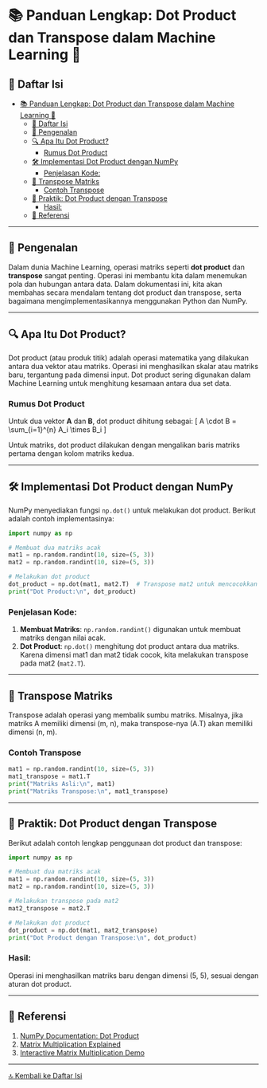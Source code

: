# 📚 Panduan Lengkap: Dot Product dan Transpose dalam Machine Learning 🧮

## 📑 Daftar Isi
- [📚 Panduan Lengkap: Dot Product dan Transpose dalam Machine Learning 🧮](#-panduan-lengkap-dot-product-dan-transpose-dalam-machine-learning-)
  - [📑 Daftar Isi](#-daftar-isi)
  - [🌟 Pengenalan](#-pengenalan)
  - [🔍 Apa Itu Dot Product?](#-apa-itu-dot-product)
    - [Rumus Dot Product](#rumus-dot-product)
  - [🛠 Implementasi Dot Product dengan NumPy](#-implementasi-dot-product-dengan-numpy)
    - [Penjelasan Kode:](#penjelasan-kode)
  - [🔄 Transpose Matriks](#-transpose-matriks)
    - [Contoh Transpose](#contoh-transpose)
  - [🧪 Praktik: Dot Product dengan Transpose](#-praktik-dot-product-dengan-transpose)
    - [Hasil:](#hasil)
  - [📖 Referensi](#-referensi)

---

## 🌟 Pengenalan

Dalam dunia Machine Learning, operasi matriks seperti **dot product** dan **transpose** sangat penting. Operasi ini membantu kita dalam menemukan pola dan hubungan antara data. Dalam dokumentasi ini, kita akan membahas secara mendalam tentang dot product dan transpose, serta bagaimana mengimplementasikannya menggunakan Python dan NumPy.

---

## 🔍 Apa Itu Dot Product?

Dot product (atau produk titik) adalah operasi matematika yang dilakukan antara dua vektor atau matriks. Operasi ini menghasilkan skalar atau matriks baru, tergantung pada dimensi input. Dot product sering digunakan dalam Machine Learning untuk menghitung kesamaan antara dua set data.

### Rumus Dot Product
Untuk dua vektor **A** dan **B**, dot product dihitung sebagai:
\[ A \cdot B = \sum_{i=1}^{n} A_i \times B_i \]

Untuk matriks, dot product dilakukan dengan mengalikan baris matriks pertama dengan kolom matriks kedua.

---

## 🛠 Implementasi Dot Product dengan NumPy

NumPy menyediakan fungsi `np.dot()` untuk melakukan dot product. Berikut adalah contoh implementasinya:

```python
import numpy as np

# Membuat dua matriks acak
mat1 = np.random.randint(10, size=(5, 3))
mat2 = np.random.randint(10, size=(5, 3))

# Melakukan dot product
dot_product = np.dot(mat1, mat2.T)  # Transpose mat2 untuk mencocokkan dimensi
print("Dot Product:\n", dot_product)
```

### Penjelasan Kode:
1. **Membuat Matriks**: `np.random.randint()` digunakan untuk membuat matriks dengan nilai acak.
2. **Dot Product**: `np.dot()` menghitung dot product antara dua matriks. Karena dimensi mat1 dan mat2 tidak cocok, kita melakukan transpose pada mat2 (`mat2.T`).

---

## 🔄 Transpose Matriks

Transpose adalah operasi yang membalik sumbu matriks. Misalnya, jika matriks A memiliki dimensi (m, n), maka transpose-nya (A.T) akan memiliki dimensi (n, m).

### Contoh Transpose
```python
mat1 = np.random.randint(10, size=(5, 3))
mat1_transpose = mat1.T
print("Matriks Asli:\n", mat1)
print("Matriks Transpose:\n", mat1_transpose)
```

---

## 🧪 Praktik: Dot Product dengan Transpose

Berikut adalah contoh lengkap penggunaan dot product dan transpose:

```python
import numpy as np

# Membuat dua matriks acak
mat1 = np.random.randint(10, size=(5, 3))
mat2 = np.random.randint(10, size=(5, 3))

# Melakukan transpose pada mat2
mat2_transpose = mat2.T

# Melakukan dot product
dot_product = np.dot(mat1, mat2_transpose)
print("Dot Product dengan Transpose:\n", dot_product)
```

### Hasil:
Operasi ini menghasilkan matriks baru dengan dimensi (5, 5), sesuai dengan aturan dot product.

---

## 📖 Referensi

1. [NumPy Documentation: Dot Product](https://numpy.org/doc/stable/reference/generated/numpy.dot.html)
2. [Matrix Multiplication Explained](https://www.mathsisfun.com/algebra/matrix-multiplying.html)
3. [Interactive Matrix Multiplication Demo](https://matrixmultiplication.xyz/)

---

[🔝 Kembali ke Daftar Isi](#-daftar-isi)
